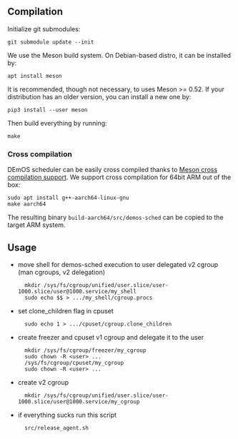 ## Compilation

Initialize git submodules:

    git submodule update --init

We use the Meson build system. On Debian-based distro, it can be
installed by:

    apt install meson

It is recommended, though not necessary, to uses Meson >= 0.52. If
your distribution has an older version, you can install a new one by:

    pip3 install --user meson

Then build everything by running:

    make

### Cross compilation

DEmOS scheduler can be easily cross compiled thanks to [Meson cross
compilation support][cross]. We support cross compilation for 64bit
ARM out of the box:

    sudo apt install g++-aarch64-linux-gnu
	make aarch64

The resulting binary `build-aarch64/src/demos-sched` can be copied to
the target ARM system.

[cross]: https://mesonbuild.com/Cross-compilation.html

## Usage

- move shell for demos-sched execution to user delegated v2 cgroup (man cgroups, v2 delegation)

        mkdir /sys/fs/cgroup/unified/user.slice/user-1000.slice/user@1000.service/my_shell
        sudo echo $$ > .../my_shell/cgroup.procs

- set clone_children flag in cpuset

        sudo echo 1 > .../cpuset/cgroup.clone_children

- create freezer and cpuset v1 cgroup and delegate it to the user

        mkdir /sys/fs/cgroup/freezer/my_cgroup
        sudo chown -R <user> ...
        /sys/fs/cgroup/cpuset/my_cgroup
        sudo chown -R <user> ...

- create v2 cgroup

        mkdir /sys/fs/cgroup/unified/user.slice/user-1000.slice/user@1000.service/my_cgroup

- if everything sucks run this script

        src/release_agent.sh
